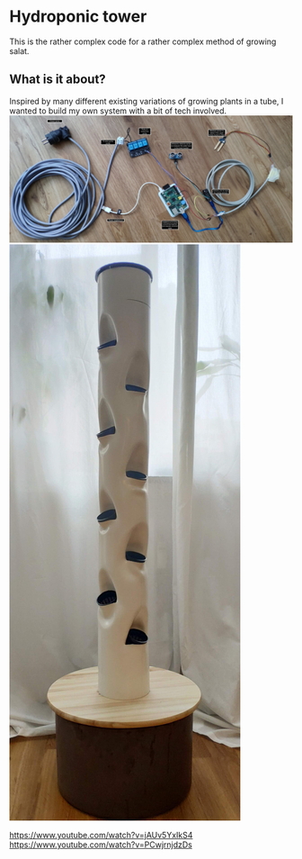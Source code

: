 # Hydroponic tower

This is the rather complex code for a rather complex method of growing salat.

## What is it about?

Inspired by many different existing variations of growing plants in a tube, I wanted to build my own system with a bit of tech involved.
![Setup](https://raw.githubusercontent.com/timoweiss/hydroponic-tower/master/setup.jpg)
![Tower](https://raw.githubusercontent.com/timoweiss/hydroponic-tower/master/tower.jpg)

https://www.youtube.com/watch?v=jAUv5YxIkS4
https://www.youtube.com/watch?v=PCwjrnjdzDs
